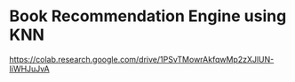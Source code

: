 # Book Recommendation Engine using KNN

https://colab.research.google.com/drive/1PSvTMowrAkfqwMp2zXJlUN-IiWHJuJvA